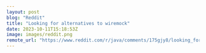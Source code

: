 ```yaml
---
layout: post
blog: "Reddit"
title: "Looking for alternatives to wiremock"
date: 2023-10-11T15:18:53Z
image: images/reddit.png
remote_url: "https://www.reddit.com/r/java/comments/175gjy8/looking_for_alternatives_to_wiremock/"
---
```

